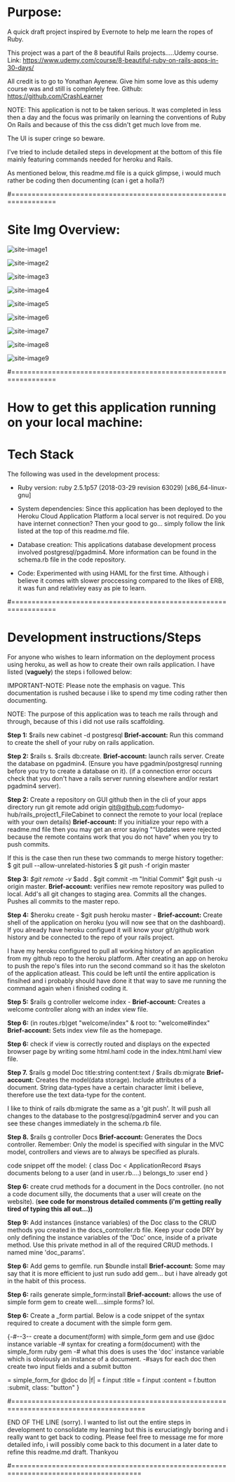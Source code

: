 
# Purpose:
A quick draft project inspired by Evernote to help me learn the ropes of Ruby. 

This project was a part of the 8 beautiful Rails projects.....Udemy course. Link: https://www.udemy.com/course/8-beautiful-ruby-on-rails-apps-in-30-days/ 

All credit is to go to Yonathan Ayenew. Give him some love as this udemy course was and still is completely free.
Github: https://github.com/CrashLearner

NOTE: This application is not to be taken serious. It was completed in less then a day and the focus was primarily on learning the conventions of Ruby On Rails and because of this the css didn't get much love from me. 

The UI is super cringe so beware.

I've tried to include detailed steps in development at the bottom of this file mainly featuring commands needed for heroku and Rails.

As mentioned below, this readme.md file is a quick glimpse, i would much rather be coding then documenting (can i get a holla?)



#=================================================================


# Site Img Overview:

![site-image1](https://github.com/fudomyo-hub/rails_project1_FileCabinet/blob/master/readme_images/Screenshot%20from%202019-10-04%2011-21-29.png?raw=true)


![site-image2](https://github.com/fudomyo-hub/rails_project1_FileCabinet/blob/master/readme_images/Screenshot%20from%202019-10-04%2011-21-43.png?raw=true)


![site-image3](https://github.com/fudomyo-hub/rails_project1_FileCabinet/blob/master/readme_images/Screenshot%20from%202019-10-04%2011-21-52.png?raw=true)


![site-image4](https://github.com/fudomyo-hub/rails_project1_FileCabinet/blob/master/readme_images/Screenshot%20from%202019-10-04%2011-22-05.png?raw=true)


![site-image5](https://github.com/fudomyo-hub/rails_project1_FileCabinet/blob/master/readme_images/Screenshot%20from%202019-10-04%2011-22-26.png?raw=true)


![site-image6](https://github.com/fudomyo-hub/rails_project1_FileCabinet/blob/master/readme_images/Screenshot%20from%202019-10-04%2011-23-26.png?raw=true)


![site-image7](https://github.com/fudomyo-hub/rails_project1_FileCabinet/blob/master/readme_images/Screenshot%20from%202019-10-04%2011-23-46.png?raw=true)


![site-image8](https://github.com/fudomyo-hub/rails_project1_FileCabinet/blob/master/readme_images/Screenshot%20from%202019-10-04%2011-23-56.png?raw=true)


![site-image9](https://github.com/fudomyo-hub/rails_project1_FileCabinet/blob/master/readme_images/Screenshot%20from%202019-10-04%2011-24-15.png?raw=true)






#=================================================================

# How to get this application running on your local machine:

# Tech Stack 
The following was used in the development process:

* Ruby version:
ruby 2.5.1p57 (2018-03-29 revision 63029) [x86_64-linux-gnu]

* System dependencies:
Since this application has been deployed to the Heroku Cloud Application Platform a local server is not required. Do you have internet connection? Then your good to go... simply follow the link listed at the top of this readme.md file.

* Database creation:
This applications database development process involved postgresql/pgadmin4. More information can be found in the schema.rb file in the code repository.

* Code:
Experimented with using HAML for the first time. Although i believe it comes with slower proccessing compared to the likes of ERB, it was fun and relativley easy as pie to learn.


#=================================================================


# Development instructions/Steps
For anyone who wishes to learn information on the deployment process using heroku, as well as how to create their own rails application. I have listed (**vaguely**) the steps i followed below:

IMPORTANT-NOTE: Please note the emphasis on vague. This documentation is rushed because i like to spend my time coding rather then documenting.

NOTE: The purpose of this application was to teach me rails through and through, because of this i did not use rails scaffolding.

**Step 1:** $rails new cabinet -d postgresql
**Brief-account:** Run this command to create the shell of your ruby on rails application.


**Step 2:** $rails s. $rails db:create. 
**Brief-account:** launch rails server. Create the database on pgadmin4. (Ensure you have pgadmin/postgresql running before you try to create a database on it). (if a connection error occurs check that you don't have a rails server running elsewhere and/or restart pgadmin4 server).


**Step 2:** Create a repository on GUI github then in the cli of your apps directory run git remote add origin git@github.com:fudomyo-hub/rails_project1_FileCabinet to connect the remote to your local (replace with your own details)
**Brief-account:** If you initialize your repo with a readme.md file then you may get an error saying "“Updates were rejected because the remote contains work that you do not have” when you try to push commits. 

If this is the case then run these two commands to merge history together:
$ git pull --allow-unrelated-histories
$ git push -f origin master


**Step 3:**  *$git remote -v* $add . $git commit -m "Initial Commit" $git push -u origin master.
**Brief-account:** verifiies new remote repository was pulled to local. Add's all git changes to staging area. Commits all the changes. Pushes all commits to the master repo. 


**Step 4:** $heroku create - $git push heroku master - 
**Brief-account:** Create shell of the application on heroku (you will now see that on the dashboard). If you already have heroku configued it will know your git/github work history and be connected to the repo of your rails project. 

I have my heroku configured to pull all working history of an application from my github repo to the heroku platform. After creating an app on heroku to push the repo's files into run the second command so it has the skeloton of the application atleast. This could be left until the entire application is finsihed and i probably should have done it that way to save me running the command again when i finished coding it.


**Step 5:** $rails g controller welcome index - 
**Brief-account:** Creates a welcome controller along with an index view file.


**Step 6:** (in routes.rb)get "welcome/index" & root to: "welcome#index"
**Brief-account:** Sets index view file as the homepage. 


**Step 6:** check if view is correctly routed and displays on the expected browser page by writing some html.haml code in the index.html.haml view file. 


**Step 7.** $rails g model Doc title:string content:text / $rails db:migrate
**Brief-account:** Creates the model(data storage). Include attributes of a document. String data-types have a certain character limit i believe, therefore use the text data-type for the content. 

I like to think of rails db:migrate the same as a 'git push'. It will push all changes to the database to the postgresql/pgadmin4 server and you can see these changes immediately in the schema.rb file.


**Step 8.**  $rails g controller Docs
**Brief-account:** Generates the Docs controller. Remember: Only the model is specified with singular in the MVC model, controllers and views are to always be specified as plurals.

code snippet off the model:
{ class Doc < ApplicationRecord
  #says documents belong to a user (and in user.rb....)
  belongs_to :user
end }


**Step 6:** create crud methods for a document in the Docs controller. (no not a code document silly, the documents that a user will create on the website). (**see code for monstrous detailed comments (i'm getting really tired of typing this all out...))**


**Step 9:** Add instances (instance variables) of the Doc class to the CRUD methods you created in the docs_controller.rb file. Keep your code DRY by only defining the instance variables of the 'Doc' once, inside of a private method. Use this private method in all of the required CRUD methods. I named mine 'doc_params'.


**Step 6:** Add gems to gemfile. run $bundle install
**Brief-account:** Some may say that it is more efficient to just run sudo add gem... but i have already got in the habit of this process.


**Step 6:** rails generate simple_form:install
**Brief-account:** allows the use of simple form gem to create well....simple forms? lol.


**Step 6:** Create a _form partial. Below is a code snippet of the syntax required to create a document with the simple form gem.

{-#--3-- create a document(form) with simple_form gem and use @doc instance variable
-# syntax for creating a form(document) with the simple_form ruby gem 
-# what this does is uses the 'doc' instance variable which is obviously an instance of a document. 
-#says for each doc then create two input fields and a submit button

= simple_form_for @doc do |f|
    = f.input :title 
    = f.input :content 
    = f.button :submit, class: "button" }

#=======================================================================================

END OF THE LINE (sorry). 
I wanted to list out the entire steps in development to consolidate my learning
but this is exruciatingly boring and i really want to get back to coding. 
Please feel free to message me for more detailed info, i will possibly come back 
to this document in a later date to refine this readme.md draft. Thankyou

#======================================================================================


